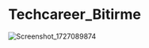 ﻿# Techcareer_Bitirme
![Screenshot_1727089874](https://github.com/user-attachments/assets/8b9cb7cc-2dc5-409a-ba09-6ece438a46ad)

